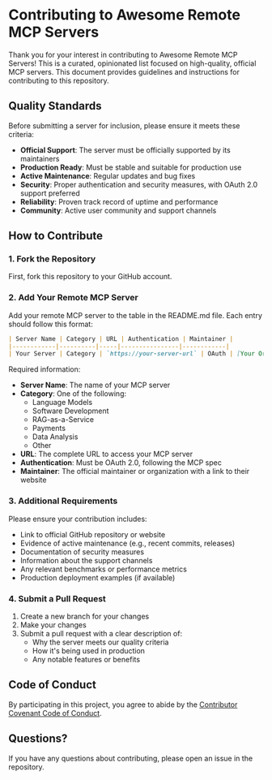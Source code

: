 # Contributing to Awesome Remote MCP Servers

Thank you for your interest in contributing to Awesome Remote MCP Servers! This is a curated, opinionated list focused on high-quality, official MCP servers. This document provides guidelines and instructions for contributing to this repository.

## Quality Standards

Before submitting a server for inclusion, please ensure it meets these criteria:

- **Official Support**: The server must be officially supported by its maintainers
- **Production Ready**: Must be stable and suitable for production use
- **Active Maintenance**: Regular updates and bug fixes
- **Security**: Proper authentication and security measures, with OAuth 2.0 support preferred
- **Reliability**: Proven track record of uptime and performance
- **Community**: Active user community and support channels

## How to Contribute

### 1. Fork the Repository

First, fork this repository to your GitHub account.

### 2. Add Your Remote MCP Server

Add your remote MCP server to the table in the README.md file. Each entry should follow this format:

```markdown
| Server Name | Category | URL | Authentication | Maintainer |
|------------|----------|-----|----------------|------------|
| Your Server | Category | `https://your-server-url` | OAuth | [Your Organization](https://your-org-url) |
```

Required information:
- **Server Name**: The name of your MCP server
- **Category**: One of the following:
  - Language Models
  - Software Development
  - RAG-as-a-Service
  - Payments
  - Data Analysis
  - Other
- **URL**: The complete URL to access your MCP server
- **Authentication**: Must be OAuth 2.0, following the MCP spec
- **Maintainer**: The official maintainer or organization with a link to their website

### 3. Additional Requirements

Please ensure your contribution includes:

- Link to official GitHub repository or website
- Evidence of active maintenance (e.g., recent commits, releases)
- Documentation of security measures
- Information about the support channels
- Any relevant benchmarks or performance metrics
- Production deployment examples (if available)

### 4. Submit a Pull Request

1. Create a new branch for your changes
2. Make your changes
3. Submit a pull request with a clear description of:
   - Why the server meets our quality criteria
   - How it's being used in production
   - Any notable features or benefits

## Code of Conduct

By participating in this project, you agree to abide by the [Contributor Covenant Code of Conduct](CODE_OF_CONDUCT.md).

## Questions?

If you have any questions about contributing, please open an issue in the repository. 